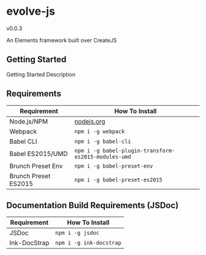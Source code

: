 # evolve-js

v0.0.3

An Elements framework built over CreateJS

## Getting Started

Getting Started Description

## Requirements

Requirement          | How To Install
-------------------- | -----------------------------------
Node.js/NPM          | [nodejs.org](http://nodejs.org/)
Webpack              | `npm i -g webpack`
Babel CLI            | `npm i -g babel-cli`
Babel ES2015/UMD     | `npm i -g babel-plugin-transform-es2015-modules-umd`
Brunch Preset Env    | `npm i -g babel-preset-env`
Brunch Preset ES2015 | `npm i -g babel-preset-es2015`


## Documentation Build Requirements (JSDoc)

Requirement        | How To Install
------------------ | -----------------------------------
JSDoc              | `npm i -g jsdoc`
Ink-DocStrap       | `npm i -g ink-docstrap`
